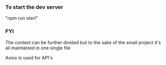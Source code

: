 ### To start the dev server

"npm run start"

### FYI

The context can be further divided but to the sake of the small project it's all maintained in one single file

Axios is used for API's